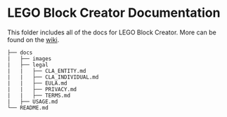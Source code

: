 # LEGO Block Creator Documentation

This folder includes all of the docs for LEGO Block Creator. More can be found on the [wiki](https://github.com/willtheorangeguy/LEGO-Block-Creator/wiki).

```text
├── docs
|   ├── images
|   ├── legal
|   |   ├── CLA_ENTITY.md
|   |   ├── CLA_INDIVIDUAL.md
|   |   ├── EULA.md
|   |   ├── PRIVACY.md
|   |   ├── TERMS.md
|   ├── USAGE.md
└── README.md
```
